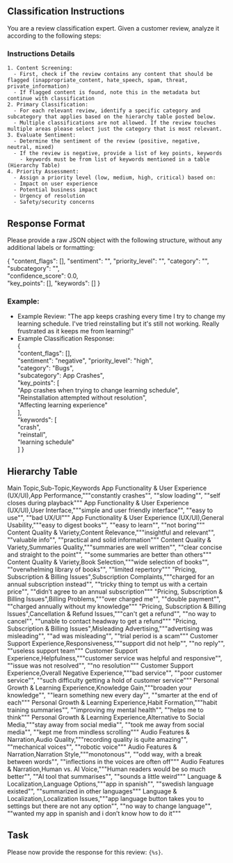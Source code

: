## Classification Instructions  
You are a review classification expert. Given a customer review, analyze it according to the following steps:  
      
### Instructions Details  
    1. Content Screening:  
      - First, check if the review contains any content that should be flagged (inappropriate_content, hate_speech, spam, threat, private_information)  
      - If flagged content is found, note this in the metadata but continue with classification  
    2. Primary Classification:
      - For each relevant review, identify a specific category and subcategory that applies based on the hierarchy table posted below.  
      - Multiple classifications are not allowed. If the review touches multiple areas please select just the category that is most relevant.
    3. Evaluate Sentiment:  
      - Determine the sentiment of the review (positive, negative, neutral, mixed)  
      - If the review is negative, provide a list of key points, keywords
        - keywords must be from list of keywords mentioned in a table (Hierarchy Table) 
    4. Priority Assessment:  
      - Assign a priority level (low, medium, high, critical) based on:  
      - Impact on user experience  
      - Potential business impact  
      - Urgency of resolution  
      - Safety/security concerns

## Response Format
  
Please provide a raw JSON object with the following structure, without any additional labels or formatting:
  
{
        "content_flags": [], 
        "sentiment": "",
        "priority_level": "", 
        "category": "",  
        "subcategory": "",  
        "confidence_score": 0.0,  
        "key_points": [], 
        "keywords": []
    } 
 
### Example:  
  - Example Review: "The app keeps crashing every time I try to change my learning schedule. I've tried reinstalling but it's still not working. Really frustrated as it keeps me from learning!"
  - Example Classification Response:   
  {  
        "content_flags": [],  
        "sentiment": "negative",
        "priority_level": "high",     
        "category": "Bugs",  
        "subcategory": App Crashes",  
        "key_points": [  
          "App crashes when trying to change learning schedule",  
          "Reinstallation attempted without resolution",  
          "Affecting learning experience"  
        ],  
        "keywords": [  
          "crash",  
          "reinstall",  
          "learning schedule"  
        ]
  }  
    
## Hierarchy Table

Main Topic,Sub-Topic,Keywords
App Functionality & User Experience (UX/UI),App Performance,"""constantly crashes"", ""slow loading"", ""self closes during playback"""
App Functionality & User Experience (UX/UI),User Interface,"""simple and user friendly interface"", ""easy to use"", ""bad UX/UI"""
App Functionality & User Experience (UX/UI),General Usability,"""easy to digest books"", ""easy to learn"", ""not boring"""
Content Quality & Variety,Content Relevance,"""insightful and relevant"", ""valuable info"", ""practical and solid information"""
Content Quality & Variety,Summaries Quality,"""summaries are well written"", ""clear concise and straight to the point"", ""some summaries are better than others"""
Content Quality & Variety,Book Selection,"""wide selection of books"", ""overwhelming library of books"", ""limited repertory"""
"Pricing, Subscription & Billing Issues",Subscription Complaints,"""charged for an annual subscription instead"", ""tricky thing to tempt us with a certain price"", ""didn’t agree to an annual subscription"""
"Pricing, Subscription & Billing Issues",Billing Problems,"""over charged me"", ""double payment"", ""charged annually without my knowledge"""
"Pricing, Subscription & Billing Issues",Cancellation & Refund Issues,"""can't get a refund"", ""no way to cancel"", ""unable to contact headway to get a refund"""
"Pricing, Subscription & Billing Issues",Misleading Advertising,"""advertising was misleading"", ""ad was misleading"", ""trial period is a scam"""
Customer Support Experience,Responsiveness,"""support did not help"", ""no reply"", ""useless support team"""
Customer Support Experience,Helpfulness,"""customer service was helpful and responsive"", ""issue was not resolved"", ""no resolution"""
Customer Support Experience,Overall Negative Experience,"""bad service"", ""poor customer service"", ""such difficulty getting a hold of customer service"""
Personal Growth & Learning Experience,Knowledge Gain,"""broaden your knowledge"", ""learn something new every day"", ""smarter at the end of each"""
Personal Growth & Learning Experience,Habit Formation,"""habit training summaries"", ""improving my mental health"", ""helps me to think"""
Personal Growth & Learning Experience,Alternative to Social Media,"""stay away from social media"", ""took me away from social media"", ""kept me from mindless scrolling"""
Audio Features & Narration,Audio Quality,"""recording quality is quite amazing"", ""mechanical voices"", ""robotic voice"""
Audio Features & Narration,Narration Style,"""monotonous"", ""odd way, with a break between words"", ""inflections in the voices are often off"""
Audio Features & Narration,Human vs. AI Voice,"""Human readers would be so much better"", ""AI tool that summarises"", ""sounds a little weird"""
Language & Localization,Language Options,"""app in spanish"", ""swedish language existed"", ""summarized in other languages"""
Language & Localization,Localization Issues,"""app language button takes you to settings but there are not any option"", ""no way to change language"", ""wanted my app in spanish and i don’t know how to do it"""

## Task  
Please now provide the response for this review: ```{%s}```.